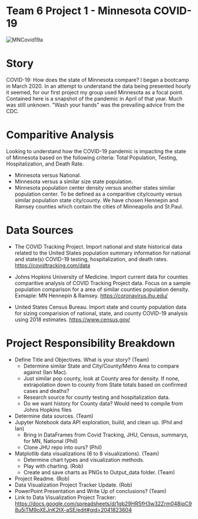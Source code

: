 # Team 6 Project 1 - Minnesota COVID-19 

![MNCovid19a](Images/US_States_PositivesDeaths_notNY.png)

# Story
COVID-19:  How does the state of Minnesota compare?
I began a bootcamp in March 2020. In an attempt to understand the data being presented hourly it seemed, for our first project my group used Minnesota as a focal point. Contained here is a snapshot of the pandemic in April of that year. Much was still unknown. "Wash your hands" was the prevailing advice from the CDC.

# Comparitive Analysis
Looking to understand how the COVID-19 pandemic is impacting the state of Minnesota based on the following criteria: Total Population, Testing, Hospitalization, and Death Rate.

   * Minnesota versus National.
   * Minnesota versus a similar size state population.
   * Minnesota population center density versus another states similar population center. To be defined as a comparitive city/county versus similar population state city/county. We have chosen Hennepin and Ramsey counties which contain the cities of Minneapolis and St.Paul.

# Data Sources
   * The COVID Tracking Project. Import national and state historical data related 
        to the United States population summary information for national and state(s) 
        COVID-19 testing, hospitalization, and death rates.
        https://covidtracking.com/data

   * Johns Hopkins University of Medicine. Import current data for counties comparitive
        analysis of COVID Tracking Project data. Focus on a sample population comparison 
        for a area of similar counties population density. Exmaple: MN Hennepin & Ramsey.
        https://coronavirus.jhu.edu/
        
   *  United States Census Bureau. Import state and county population data for sizing 
        comparision of national, state, and county COVID-19 analysis using 2018 estimates.
        https://www.census.gov/

# Project Responsibility Breakdown
* Define Title and Objectives. What is your story? (Team)
  * Determine similar State and City/County/Metro Area to compare against (Ian Mac).
  * Just similar pop county, look at County area for density. If none, extrapolation down to county from State totals based on confirmed cases and deaths?
  * Research source for county testing and hospitalization data.
  * Do we want history for County data? Would need to compile from Johns Hopkins files
* Determine data sources. (Team)
* Jupyter Notebook data API exploration, build, and clean up. (Phil and Ian)
  * Bring in DataFrames from Covid Tracking, JHU, Census, summarys, for MN, National (Phil)
  * Clone JHU repo into ours? (Phil)
* Matplotlib data visualizations (6 to 8 visualizations). (Team)
  * Determine chart types and visualization methods. 
  * Play with charting. (Rob)
  * Create and save charts as PNGs to Output_data folder. (Team)
* Project Readme. (Rob)
* Data Visualization Project Tracker Update. (Rob)
* PowerPoint Presentation and Write Up of conclusions? (Team)
* Link to Data Visualization Project Tracker: https://docs.google.com/spreadsheets/d/1gb29HR5fH3w32Zrm048jqC98u5iTM9oXEJnK2tX-aSE/edit#gid=2041823604

